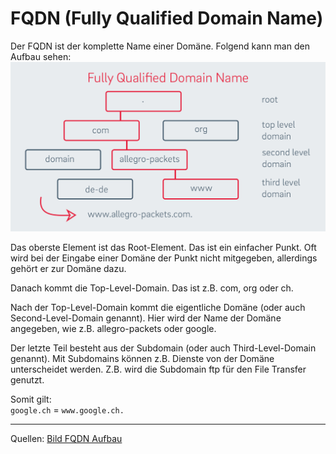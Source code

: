 # FQDN (Fully Qualified Domain Name)

Der FQDN ist der komplette Name einer Domäne. Folgend kann man den Aufbau sehen:  
![Bild FQDN Aufbau](/data/m239/fqdn.png)

Das oberste Element ist das Root-Element. Das ist ein einfacher Punkt. Oft wird bei der Eingabe einer Domäne der Punkt nicht mitgegeben, allerdings gehört er zur Domäne dazu.

Danach kommt die Top-Level-Domain. Das ist z.B. com, org oder ch.

Nach der Top-Level-Domain kommt die eigentliche Domäne (oder auch Second-Level-Domain genannt). Hier wird der Name der Domäne angegeben, wie z.B. allegro-packets oder google.

Der letzte Teil besteht aus der Subdomain (oder auch Third-Level-Domain genannt). Mit Subdomains können z.B. Dienste von der Domäne unterscheidet werden. Z.B. wird die Subdomain ftp für den File Transfer genutzt.

Somit gilt:  
`google.ch` = `www.google.ch.`

---

Quellen: [Bild FQDN Aufbau](https://allegro-packets.com/files/cms/Blog/DNS/Grafik-Baumstruktur.png)